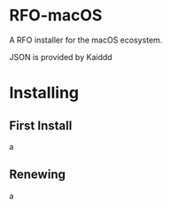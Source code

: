 # RFO-macOS

A RFO installer for the macOS ecosystem.

JSON is provided by Kaiddd

# Installing

## First Install
a

## Renewing
a
